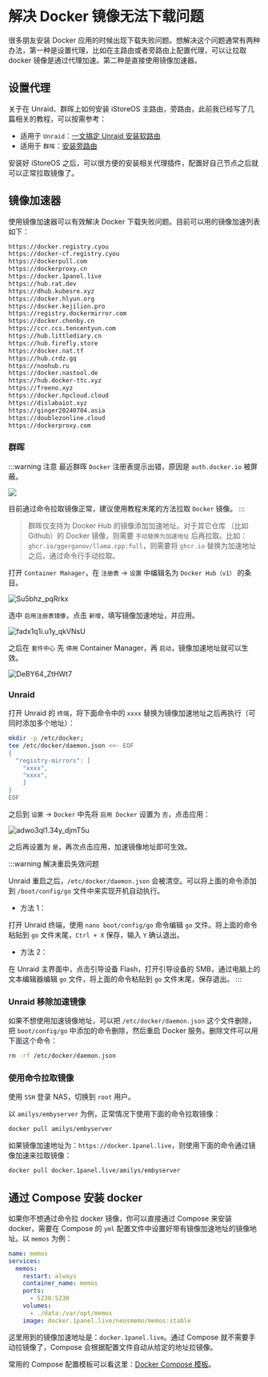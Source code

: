 # 解决 Docker 镜像无法下载问题

很多朋友安装 Docker 应用的时候出现下载失败问题。想解决这个问题通常有两种办法，第一种是设置代理，比如在主路由或者旁路由上配置代理，可以让拉取 docker 镜像是通过代理加速。第二种是直接使用镜像加速器。

## 设置代理

关于在 Unraid、群晖上如何安装 iStoreOS 主路由，旁路由，此前我已经写了几篇相关的教程，可以按需参考：

- 适用于 `Unraid`：[一文搞定 Unraid 安装软路由](/unraid/router.md)
- 适用于 `群晖`：[安装旁路由](/synology/router.md)

安装好 iStoreOS 之后，可以很方便的安装相关代理插件，配置好自己节点之后就可以正常拉取镜像了。

## 镜像加速器

使用镜像加速器可以有效解决 Docker 下载失败问题。目前可以用的镜像加速列表如下：

```sh
https://docker.registry.cyou
https://docker-cf.registry.cyou
https://dockerpull.com
https://dockerproxy.cn
https://docker.1panel.live
https://hub.rat.dev
https://dhub.kubesre.xyz
https://docker.hlyun.org
https://docker.kejilion.pro
https://registry.dockermirror.com
https://docker.chenby.cn
https://ccr.ccs.tencentyun.com
https://hub.littlediary.cn
https://hub.firefly.store
https://docker.nat.tf
https://hub.crdz.gq
https://noohub.ru
https://docker.nastool.de
https://hub.docker-ttc.xyz
https://freeno.xyz
https://docker.hpcloud.cloud
https://dislabaiot.xyz
https://ginger20240704.asia
https://doublezonline.cloud
https://dockerproxy.com
```

### 群晖

:::warning 注意
最近群晖 `Docker` 注册表提示出错，原因是 `auth.docker.io` 被屏蔽。

![](https://img.slarker.me/wiki/gx32fa50.xef.webp)

目前通过命令拉取镜像正常，建议使用教程末尾的方法拉取 `Docker` 镜像。
:::

> 群晖仅支持为 Docker Hub 的镜像添加加速地址。对于其它仓库 （比如 Github）的 Docker 镜像，则需要 `手动替换为加速地址` 后再拉取。比如：`ghcr.io/ggerganov/llama.cpp:full`，则需要将 `ghcr.io` 替换为加速地址之后，通过命令行手动拉取。

打开 `Container Manager`，在 `注册表` -> `设置` 中编辑名为 `Docker Hub（v1）` 的条目。

![Su5bhz_pqRrkx](https://img.slarker.me/wiki/Su5bhz_pqRrkx.png)

选中 `启用注册表镜像`，点击 `新增`，填写镜像加速地址，并应用。

![fadx1q1i.u1y_qkVNsU](https://img.slarker.me/wiki/fadx1q1i.u1y_qkVNsU.png)

之后在 `套件中心` 先 `停用` Container Manager，再 `启动`，镜像加速地址就可以生效。

![DeBY64_ZtHWt7](https://img.slarker.me/wiki/DeBY64_ZtHWt7.png)

### Unraid

打开 Unraid 的 `终端`，将下面命令中的 `xxxx` 替换为镜像加速地址之后再执行（可同时添加多个地址）：

```sh
mkdir -p /etc/docker;
tee /etc/docker/daemon.json <<- EOF
{
  "registry-mirrors": [
    "xxxx",
    "xxxx",
    ]
}
EOF
```

之后到 `设置` -> `Docker` 中先将 `启用 Docker` 设置为 `否`，点击应用：

![adwo3ql1.34y_djmT5u](https://img.slarker.me/wiki/adwo3ql1.34y_djmT5u.png)

之后再设置为 `是`，再次点击应用，加速镜像地址即可生效。

:::warning 解决重启失效问题

Unraid 重启之后，`/etc/docker/daemon.json` 会被清空。可以将上面的命令添加到 `/boot/config/go` 文件中来实现开机自动执行。

- 方法 1：

打开 Unraid 终端，使用 `nano boot/config/go` 命令编辑 `go` 文件。将上面的命令粘贴到 `go` 文件末尾，`Ctrl + X` 保存，输入 `Y` 确认退出。

- 方法 2：

在 Unraid 主界面中，点击引导设备 Flash，打开引导设备的 SMB，通过电脑上的文本编辑器编辑 `go` 文件，将上面的命令粘贴到 `go` 文件末尾，保存退出。
:::

### Unraid 移除加速镜像

如果不想使用加速镜像地址，可以把 `/etc/docker/daemon.json` 这个文件删除，把 `boot/config/go` 中添加的命令删除，然后重启 Docker 服务。删除文件可以用下面这个命令：

```sh
rm -rf /etc/docker/daemon.json
```

### 使用命令拉取镜像

使用 `SSH` 登录 NAS，切换到 `root` 用户。

以 `amilys/embyserver` 为例，正常情况下使用下面的命令拉取镜像：

```sh
docker pull amilys/embyserver
```

如果镜像加速地址为：`https://docker.1panel.live`，则使用下面的命令通过镜像加速来拉取镜像：

```sh
docker pull docker.1panel.live/amilys/embyserver
```

## 通过 Compose 安装 docker

如果你不想通过命令拉 docker 镜像，你可以直接通过 Compose 来安装 docker，需要在 Compose 的 `yml` 配置文件中设置好带有镜像加速地址的镜像地址。以 `memos` 为例：

```yml
name: memos
services:
  memos:
    restart: always
    container_name: memos
    ports:
      - 5230:5230
    volumes:
      - ./data:/var/opt/memos
    image: docker.1panel.live/neosmemo/memos:stable
```

这里用到的镜像加速地址是：`docker.1panel.live`。通过 Compose 就不需要手动拉镜像了，Compose 会根据配置文件自动从给定的地址拉镜像。

常用的 Compose 配置模板可以看这里：[Docker Compose 模板](/application/compose.md)。